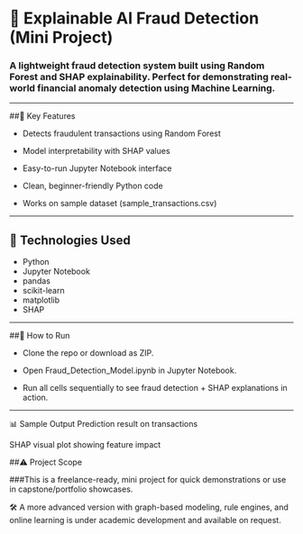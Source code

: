 # 🧠 Explainable AI Fraud Detection (Mini Project)
### A lightweight fraud detection system built using Random Forest and SHAP explainability. Perfect for demonstrating real-world financial anomaly detection using Machine Learning.

---

##🌟 Key Features
- Detects fraudulent transactions using Random Forest

- Model interpretability with SHAP values

- Easy-to-run Jupyter Notebook interface

- Clean, beginner-friendly Python code

- Works on sample dataset (sample_transactions.csv)

  
---

## 🧪 Technologies Used
- Python
- Jupyter Notebook
- pandas
- scikit-learn
- matplotlib
- SHAP

---

##📂 How to Run
- Clone the repo or download as ZIP.

- Open Fraud_Detection_Model.ipynb in Jupyter Notebook.

- Run all cells sequentially to see fraud detection + SHAP explanations in action.


---


📊 Sample Output
Prediction result on transactions

SHAP visual plot showing feature impact

##⚠️ Project Scope

###This is a freelance-ready, mini project for quick demonstrations or use in capstone/portfolio showcases.

🛠️ A more advanced version with graph-based modeling, rule engines, and online learning is under academic development and available on request.
